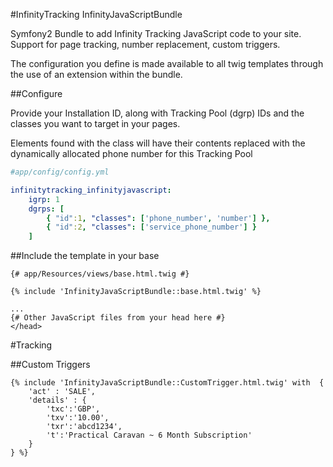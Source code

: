 #InfinityTracking InfinityJavaScriptBundle

Symfony2 Bundle to add Infinity Tracking JavaScript code to your site.
Support for page tracking, number replacement, custom triggers.

The configuration you define is made available to all twig templates
 through the use of an extension within the bundle.

##Configure

Provide your Installation ID, along with Tracking Pool (dgrp) IDs and the 
classes you want to target in your pages.  

Elements found with the class will have their contents replaced with the
dynamically allocated phone number for this Tracking Pool


```yaml
#app/config/config.yml

infinitytracking_infinityjavascript:
    igrp: 1
    dgrps: [
        { "id":1, "classes": ['phone_number', 'number'] },
        { "id":2, "classes": ['service_phone_number'] }
    ]
```

##Include the template in your base

```smarty
{# app/Resources/views/base.html.twig #}

{% include 'InfinityJavaScriptBundle::base.html.twig' %}

...
{# Other JavaScript files from your head here #}
</head>
```

#Tracking

##Custom Triggers

```smarty
{% include 'InfinityJavaScriptBundle::CustomTrigger.html.twig' with  {
    'act' : 'SALE',
    'details' : {
        'txc':'GBP',
        'txv':'10.00',
        'txr':'abcd1234',
        't':'Practical Caravan ~ 6 Month Subscription'
    }
} %}
```